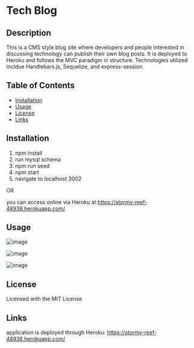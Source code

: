 # Tech Blog

## Description

This is a CMS style blog site where developers and people interested in discussing technology can publish their own blog posts.  It is deployed to Heroku and follows the MVC paradigm in structure.  Technologies utilized incldue Handlebars.js, Sequelize, and express-session.

## Table of Contents

- [Installation](#installation)
- [Usage](#usage)
- [License](#license)
- [Links](Links)

## Installation

1.  npm install
2.  run mysql schema
3.  npm run seed
4.  npm start
5.  navigate to localhost 3002

OR

you can access online via Heroku at:https://stormy-reef-48938.herokuapp.com/

## Usage

![image](https://user-images.githubusercontent.com/84544540/132783303-a1699c76-8d79-46cd-8d81-7c946053f5fd.png)

![image](https://user-images.githubusercontent.com/84544540/132783410-0f3e585b-c721-4d75-abce-c76d9df81af6.png)

![image](https://user-images.githubusercontent.com/84544540/132783492-ed28211e-ee73-4d90-a3a1-9095c1cf66a0.png)

## License

Licensed with the MIT License

## Links

application is deployed through Heroku: https://stormy-reef-48938.herokuapp.com/



